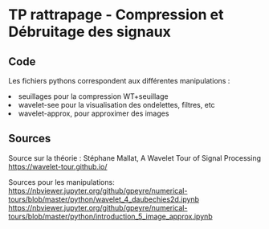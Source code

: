 <h1>TP rattrapage - Compression et Débruitage des signaux</h1>

<h2>Code</h2>

Les fichiers pythons correspondent aux différentes manipulations :
    <li>seuillages pour la compression WT+seuillage</li>
    <li>wavelet-see pour la visualisation des ondelettes, filtres, etc</li>
    <li>wavelet-approx, pour approximer des images</li>


<h2>Sources</h2>

Source sur la théorie :
Stéphane Mallat, A Wavelet Tour of Signal Processing
https://wavelet-tour.github.io/

Sources pour les manipulations:
https://nbviewer.jupyter.org/github/gpeyre/numerical-tours/blob/master/python/wavelet_4_daubechies2d.ipynb
https://nbviewer.jupyter.org/github/gpeyre/numerical-tours/blob/master/python/introduction_5_image_approx.ipynb
